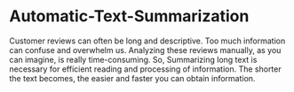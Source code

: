 # Automatic-Text-Summarization

Customer reviews can often be long and descriptive. Too much information can confuse and overwhelm us. Analyzing these reviews manually, as you can imagine, is really time-consuming. So, Summarizing long text is necessary for efficient reading and processing of information. The shorter the text becomes, the easier and faster you can obtain information.
